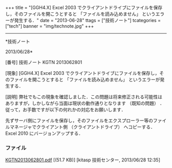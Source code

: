 ﻿+++
title = "[GGH4.X] Excel 2003 でクライアントドライブにファイルを保存し，そのファイルを開こうとすると 「ファイルを読み込めません」 というエラーが発生する．"
date = "2013-06-28"
ttags = ["技術ノート"]
tcategories = ["tech"]
banner = "img/technote.jpg"
+++

-----------------------------------------------------------------------------------------------------------------------------

*技術ノート

2013/06/28*


[番号]
技術ノート KGTN 2013062801

[現象]
[GGH4.X] Excel 2003
でクライアントドライブにファイルを保存し，そのファイルを開こうとすると
「ファイルを読み込めません」 というエラーが発生する．

[説明]
弊社でもこの現象を確認しました．この問題は将来修正される可能性はありますが，しかしながら当面は現状の動作通りとなります
（既知の問題） ．従って，お手数ですが以下の何れかの対応をお願いします．

先ずサーバ側にファイルを保存し，そのファイルをエクスプローラー等のファイルマネージャでクライアント側
（クライアントドライブ） へコピーする．
Excel 2010 にバージョンアップする．


### ファイル

 
 


[KGTN2013062801.pdf](http://techreport.kitasp.net/attachments/download/1350/KGTN2013062801.pdf)
 [(51.7 KB)] [kitasp 技術センター, 2013/06/28
12:35]


 


 

